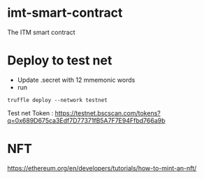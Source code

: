 # imt-smart-contract

The ITM smart contract

# Deploy to test net

- Update .secret with 12 mmemonic words
- run

```
truffle deploy --network testnet
```

Test net Token : https://testnet.bscscan.com/tokens?q=0x689D675ca3Edf7D77371fB5A7F7E94Ffbd766a9b

# NFT

https://ethereum.org/en/developers/tutorials/how-to-mint-an-nft/
